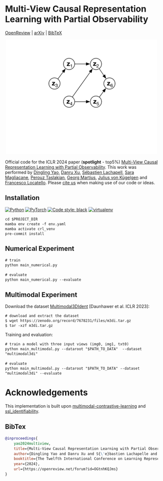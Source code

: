 # Multi-View Causal Representation Learning with Partial Observability

[OpenReview](https://openreview.net/forum?id=OGtnhKQJms&noteId=MfmxoBwKjq) |
[arXiv](https://arxiv.org/abs/2311.04056) |
[BibTeX](#bibtex)

<p align="center">
    <img alt="Latent generative model with dependent causal variables" src="assets/example.gif" width="500">
</p>

Official code for the ICLR 2024 paper (**spotlight** - top5%) [Multi-View Causal Representation Learning with Partial Observability](https://openreview.net/forum?id=OGtnhKQJms&noteId=MfmxoBwKjq). This work was performed by
[Dingling Yao](https://ddcoan.github.io),
[Danru Xu](https://danruxu.wordpress.com/danru-xu/),
[Sébastien Lachapell](https://slachapelle.github.io),
[Sara Magliacane](https://saramagliacane.github.io),
[Perouz Taslakian](https://perouz.github.io),
[Georg Martius](https://is.mpg.de/person/gmartius),
[Julius von Kügelgen](https://sites.google.com/view/julius-von-kuegelgen)
and
[Francesco Locatello](https://www.francescolocatello.com/).
Please [cite us](#bibtex) when making use of our code or ideas.

## Installation
<p align="left">
    <a href="https://www.python.org/downloads/"><img alt="Python" src="https://img.shields.io/badge/python-3.11-blue.svg"></a>
    <a href="https://pytorch.org/get-started/"><img alt="PyTorch" src="https://img.shields.io/badge/PyTorch-2.1.0-orange.svg"></a>
    <a href="https://black.readthedocs.io/en/stable/"><img alt="Code style: black" src="https://img.shields.io/badge/code%20style-black-000000.svg"></a>
    <a href="https://mamba.readthedocs.io/en/latest/"><img alt="virtualenv" src="https://img.shields.io/badge/virtualenv-mamba-pink.svg"></a>
</p>

```shell
cd $PROJECT_DIR
mamba env create -f env.yaml
mamba activate crl_venv
pre-commit install
```

## Numerical Experiment
```shell
# train
python main_numerical.py

# evaluate
python main_numerical.py --evaluate
```


## Multimodal Experiment

Download the dataset [Multimodal3DIdent](https://zenodo.org/records/7678231) [Daunhawer et al. ICLR 2023]:
```shell
# download and extract the dataset
$ wget https://zenodo.org/record/7678231/files/m3di.tar.gz
$ tar -xzf m3di.tar.gz
```
Training and evaluation:
```shell
# train a model with three input views (img0, img1, txt0)
python main_multimodal.py --dataroot "$PATH_TO_DATA"  --dataset "multimodal3di"

# evaluate
python main_multimodal.py --dataroot "$PATH_TO_DATA" --dataset "multimodal3di" --evaluate
```
# Acknowledgements
This implementation is built upon [multimodal-contrastive-learning](https://github.com/imantdaunhawer/multimodal-contrastive-learning) and [ssl_identifiability](https://github.com/ysharma1126/ssl_identifiability).

## BibTex

```bibtex
@inproceedings{
    yao2024multiview,
    title={Multi-View Causal Representation Learning with Partial Observability},
    author={Dingling Yao and Danru Xu and S{\'e}bastien Lachapelle and Sara Magliacane and Perouz Taslakian and Georg Martius and Julius von K{\"u}gelgen and Francesco Locatello},
    booktitle={The Twelfth International Conference on Learning Representations},
    year={2024},
    url={https://openreview.net/forum?id=OGtnhKQJms}
}
```
